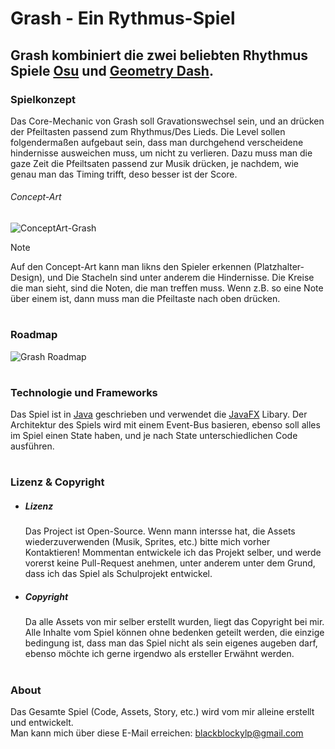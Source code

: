 # Grash - Ein Rythmus-Spiel
## Grash kombiniert die zwei beliebten Rhythmus Spiele [Osu](https://osu.ppy.sh) und [Geometry Dash](https://store.steampowered.com/app/322170/Geometry_Dash/).

### Spielkonzept
Das Core-Mechanic von Grash soll Gravationswechsel sein, und an drücken der Pfeiltasten passend zum Rhythmus/Des Lieds.
Die Level sollen folgendermaßen aufgebaut sein, dass man durchgehend verscheidene hindernisse ausweichen muss, um nicht zu verlieren.
Dazu muss man die gaze Zeit die Pfeiltsaten passend zur Musik drücken, je nachdem, wie genau man das Timing trifft, deso besser ist der Score.

###### Concept-Art
![ConceptArt-Grash](https://github.com/user-attachments/assets/abb5d64b-a7da-4c91-bcb5-a4a712cfb55d)

> [!NOTE]
> Auf den Concept-Art kann man likns den Spieler erkennen (Platzhalter-Design), und Die Stacheln sind unter anderem die Hindernisse.
> Die Kreise die man sieht, sind die Noten, die man treffen muss. Wenn z.B. so eine Note über einem ist, dann muss man die Pfeiltaste nach oben drücken.

#
### Roadmap
![Grash Roadmap](https://github.com/user-attachments/assets/7e994a48-db47-401b-b2d4-fc82bd4c472f)


#
### Technologie und Frameworks
Das Spiel ist in [Java](https://www.java.com/de/) geschrieben und verwendet die [JavaFX](https://openjfx.io) Libary.
Der Architektur des Spiels wird mit einem Event-Bus basieren, ebenso soll alles im Spiel einen State haben, und je nach State unterschiedlichen Code ausführen.

#
### Lizenz & Copyright
- ##### Lizenz
  Das Project ist Open-Source. Wenn mann intersse hat, die Assets wiederzuverwenden (Musik, Sprites, etc.) bitte mich vorher Kontaktieren!
  Mommentan entwickele ich das Projekt selber, und werde vorerst keine Pull-Request anehmen, unter anderem unter dem Grund, dass ich das Spiel als Schulprojekt entwickel.

- ##### Copyright
  Da alle Assets von mir selber erstellt wurden, liegt das Copyright bei mir.
  Alle Inhalte vom Spiel können ohne bedenken geteilt werden, die einzige bedingung ist, dass man das Spiel nicht als sein eigenes augeben darf, ebenso möchte ich gerne irgendwo als ersteller Erwähnt werden.

#
### About
Das Gesamte Spiel (Code, Assets, Story, etc.) wird vom mir alleine erstellt und entwickelt. <br>
Man kann mich über diese E-Mail erreichen: blackblockylp@gmail.com
